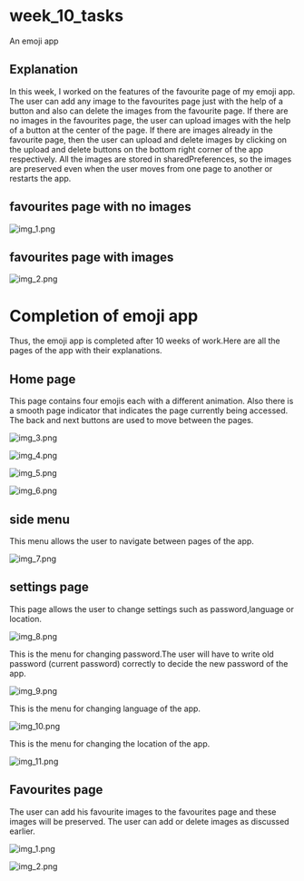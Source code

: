 # week_10_tasks

An emoji app

## Explanation

In this week, I worked on the features of the favourite page of my emoji app.
The user can add any image to the favourites page just with the help of a 
button and also can delete the images from the favourite page. If there are
no images in the favourites page, the user can upload images with the help
of a button at the center of the page. If there are images already in the
favourite page, then the user can upload and delete images by clicking on 
the upload and delete buttons on the bottom right corner of the app respectively.
All the images are stored in sharedPreferences, so the images are preserved 
even when the user moves from one page to another or restarts the app.
 
## favourites page with no images

![img_1.png](img_1.png)

## favourites page with images

![img_2.png](img_2.png)

# Completion of emoji app

Thus, the emoji app is completed after 10 weeks of work.Here are all the
pages of the app with their explanations.

## Home page

This page contains four emojis each with a different animation.
Also there is a smooth page indicator that indicates the page currently being
accessed. The back and next buttons are used to move between the pages.

![img_3.png](img_3.png)

![img_4.png](img_4.png)

![img_5.png](img_5.png)

![img_6.png](img_6.png)

## side menu

This menu allows the user to navigate between pages of the app.

![img_7.png](img_7.png)

## settings page

This page allows the user to change settings such as password,language or location.

![img_8.png](img_8.png)

This is the menu for changing password.The user will have to write old password
(current password) correctly to decide the new password of the app.

![img_9.png](img_9.png)

This is the menu for changing language of the app.

![img_10.png](img_10.png)

This is the menu for changing the location of the app.

![img_11.png](img_11.png)

## Favourites page

The user can add his favourite images to the favourites page and these
images will be preserved. The user can add or delete images as discussed 
earlier.

![img_1.png](img_1.png)

![img_2.png](img_2.png)